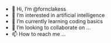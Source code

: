 - 👋 Hi, I’m @fornclakess
- 👀 I’m interested in artificial intelligence
- 🌱 I’m currently learning coding basics
- 💞️ I’m looking to collaborate on ...
- 📫 How to reach me ...

<!---
fornclakess/fornclakess is a ✨ special ✨ repository because its `README.md` (this file) appears on your GitHub profile.
You can click the Preview link to take a look at your changes.
--->
